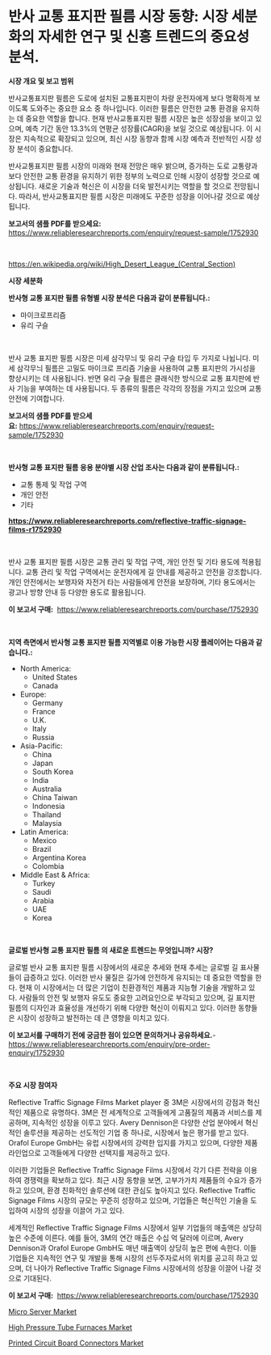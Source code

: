 <p><h1>반사 교통 표지판 필름 시장 동향: 시장 세분화의 자세한 연구 및 신흥 트렌드의 중요성 분석.</h1></p><p><strong>시장 개요 및 보고 범위</strong></p>
<p><p>반사교통표지판 필름은 도로에 설치된 교통표지판이 차량 운전자에게 보다 명확하게 보이도록 도와주는 중요한 요소 중 하나입니다. 이러한 필름은 안전한 교통 환경을 유지하는 데 중요한 역할을 합니다. 현재 반사교통표지판 필름 시장은 높은 성장성을 보이고 있으며, 예측 기간 동안 13.3%의 연평균 성장률(CAGR)을 보일 것으로 예상됩니다. 이 시장은 지속적으로 확장되고 있으며, 최신 시장 동향과 함께 시장 예측과 전반적인 시장 성장 분석이 중요합니다.</p><p>반사교통표지판 필름 시장의 미래와 현재 전망은 매우 밝으며, 증가하는 도로 교통량과 보다 안전한 교통 환경을 유지하기 위한 정부의 노력으로 인해 시장이 성장할 것으로 예상됩니다. 새로운 기술과 혁신은 이 시장을 더욱 발전시키는 역할을 할 것으로 전망됩니다. 따라서, 반사교통표지판 필름 시장은 미래에도 꾸준한 성장을 이어나갈 것으로 예상됩니다.</p></p>
<p><strong>보고서의 샘플 PDF를 받으세요:</strong> <a href="https://www.reliableresearchreports.com/enquiry/request-sample/1752930">https://www.reliableresearchreports.com/enquiry/request-sample/1752930</a></p>
<p>&nbsp;</p>
<p><a href="https://en.wikipedia.org/wiki/High_Desert_League_(Central_Section)">https://en.wikipedia.org/wiki/High_Desert_League_(Central_Section)</a></p>
<p><strong>시장 세분화</strong></p>
<p><strong>반사형 교통 표지판 필름 유형별 시장 분석은 다음과 같이 분류됩니다.:</strong></p>
<p><ul><li>마이크로프리즘</li><li>유리 구슬</li></ul></p>
<p>&nbsp;</p>
<p><p>반사 교통 표지판 필름 시장은 미세 삼각무늬 및 유리 구슬 타입 두 가지로 나뉩니다. 미세 삼각무늬 필름은 고밀도 마이크로 프리즘 기술을 사용하여 교통 표지판의 가시성을 향상시키는 데 사용됩니다. 반면 유리 구슬 필름은 클래식한 방식으로 교통 표지판에 반사 기능을 부여하는 데 사용됩니다. 두 종류의 필름은 각각의 장점을 가지고 있으며 교통 안전에 기여합니다.</p></p>
<p><strong>보고서의 샘플 PDF를 받으세요:</strong>&nbsp;<a href="https://www.reliableresearchreports.com/enquiry/request-sample/1752930">https://www.reliableresearchreports.com/enquiry/request-sample/1752930</a></p>
<p>&nbsp;</p>
<p><strong> 반사형 교통 표지판 필름 응용 분야별 시장 산업 조사는 다음과 같이 분류됩니다.:</strong></p>
<p><ul><li>교통 통제 및 작업 구역</li><li>개인 안전</li><li>기타</li></ul></p>
<p><strong><a href="https://www.reliableresearchreports.com/reflective-traffic-signage-films-r1752930">https://www.reliableresearchreports.com/reflective-traffic-signage-films-r1752930</a></strong></p>
<p>&nbsp;</p>
<p><p>반사 교통 표지판 필름 시장은 교통 관리 및 작업 구역, 개인 안전 및 기타 용도에 적용됩니다. 교통 관리 및 작업 구역에서는 운전자에게 길 안내를 제공하고 안전을 강조합니다. 개인 안전에서는 보행자와 자전거 타는 사람들에게 안전을 보장하며, 기타 용도에서는 광고나 방향 안내 등 다양한 용도로 활용됩니다.</p></p>
<p><strong>이 보고서 구매:</strong>&nbsp; <a href="https://www.reliableresearchreports.com/purchase/1752930">https://www.reliableresearchreports.com/purchase/1752930</a></p>
<p>&nbsp;</p>
<p><strong>지역 측면에서 반사형 교통 표지판 필름 지역별로 이용 가능한 시장 플레이어는 다음과 같습니다.:</strong></p>
<p><ul>
    <li>
        North America:
        <ul>
            <li>United States</li>
            <li>Canada</li>
        </ul>
    </li>
    <li>
        Europe:
        <ul>
            <li>Germany</li>
            <li>France</li>
            <li>U.K.</li>
            <li>Italy</li>
            <li>Russia</li>
        </ul>
    </li>
    <li>
        Asia-Pacific:
        <ul>
            <li>China</li>
            <li>Japan</li>
            <li>South Korea</li>
            <li>India</li>
            <li>Australia</li>
            <li>China Taiwan</li>
            <li>Indonesia</li>
            <li>Thailand</li>
            <li>Malaysia</li>
        </ul>
    </li>
    <li>
        Latin America:
        <ul>
            <li>Mexico</li>
            <li>Brazil</li>
            <li>Argentina Korea</li>
            <li>Colombia</li>
        </ul>
    </li>
    <li>
        Middle East & Africa:
        <ul>
            <li>Turkey</li>
            <li>Saudi</li>
            <li>Arabia</li>
            <li>UAE</li>
            <li>Korea</li>
        </ul>
    </li>
    </ul></p>
<p>&nbsp;</p>
<p><strong>글로벌 반사형 교통 표지판 필름 의 새로운 트렌드는 무엇입니까? 시장?</strong></p>
<p><p>글로벌 반사 교통 표지판 필름 시장에서의 새로운 추세와 현재 추세는 글로벌 길 표사물들이 급증하고 있다. 이러한 반사 물질은 길가에 안전하게 유지되는 데 중요한 역할을 한다. 현재 이 시장에서는 더 많은 기업이 친환경적인 제품과 지능형 기술을 개발하고 있다. 사람들의 안전 및 보행자 유도도 중요한 고려요인으로 부각되고 있으며, 길 표지판 필름의 디자인과 효율성을 개선하기 위해 다양한 혁신이 이뤄지고 있다. 이러한 동향들은 시장이 성장하고 발전하는 데 큰 영향을 미치고 있다.</p></p>
<p><strong>이 보고서를 구매하기 전에 궁금한 점이 있으면 문의하거나 공유하세요.</strong>- <a href="https://www.reliableresearchreports.com/enquiry/pre-order-enquiry/1752930">https://www.reliableresearchreports.com/enquiry/pre-order-enquiry/1752930</a></p>
<p>&nbsp;</p>
<p><strong>주요 시장 참여자</strong></p>
<p><p>Reflective Traffic Signage Films Market player 중 3M은 시장에서의 강점과 혁신적인 제품으로 유명하다. 3M은 전 세계적으로 고객들에게 고품질의 제품과 서비스를 제공하며, 지속적인 성장을 이루고 있다. Avery Dennison은 다양한 산업 분야에서 혁신적인 솔루션을 제공하는 선도적인 기업 중 하나로, 시장에서 높은 평가를 받고 있다. Orafol Europe GmbH는 유럽 시장에서의 강력한 입지를 가지고 있으며, 다양한 제품 라인업으로 고객들에게 다양한 선택지를 제공하고 있다.</p><p>이러한 기업들은 Reflective Traffic Signage Films 시장에서 각기 다른 전략을 이용하여 경쟁력을 확보하고 있다. 최근 시장 동향을 보면, 고부가가치 제품들의 수요가 증가하고 있으며, 환경 친화적인 솔루션에 대한 관심도 높아지고 있다. Reflective Traffic Signage Films 시장의 규모는 꾸준히 성장하고 있으며, 기업들은 혁신적인 기술을 도입하여 시장의 성장을 이끌어 가고 있다.</p><p>세계적인 Reflective Traffic Signage Films 시장에서 일부 기업들의 매출액은 상당히 높은 수준에 이른다. 예를 들어, 3M의 연간 매출은 수십 억 달러에 이르며, Avery Dennison과 Orafol Europe GmbH도 매년 매출액이 상당히 높은 편에 속한다. 이들 기업들은 지속적인 연구 및 개발을 통해 시장의 선두주자로서의 위치를 공고히 하고 있으며, 더 나아가 Reflective Traffic Signage Films 시장에서의 성장을 이끌어 나갈 것으로 기대된다.</p></p>
<p><strong>이 보고서 구매:</strong>&nbsp;&nbsp;<a href="https://www.reliableresearchreports.com/purchase/1752930">https://www.reliableresearchreports.com/purchase/1752930</a></p>
<p><p><a href="https://github.com/RoccoManning/Market-Research-Report-List-6/blob/main/micro-server-market.md">Micro Server Market</a></p><p><a href="https://issuu.com/reportprime-2/docs/high-pressure-tube-furnaces-market-size-2030.pptx">High Pressure Tube Furnaces Market</a></p><p><a href="https://github.com/ranaacryptoaddmin/Market-Research-Report-List-1/blob/main/printed-circuit-board-connectors-market.md">Printed Circuit Board Connectors Market</a></p></p>